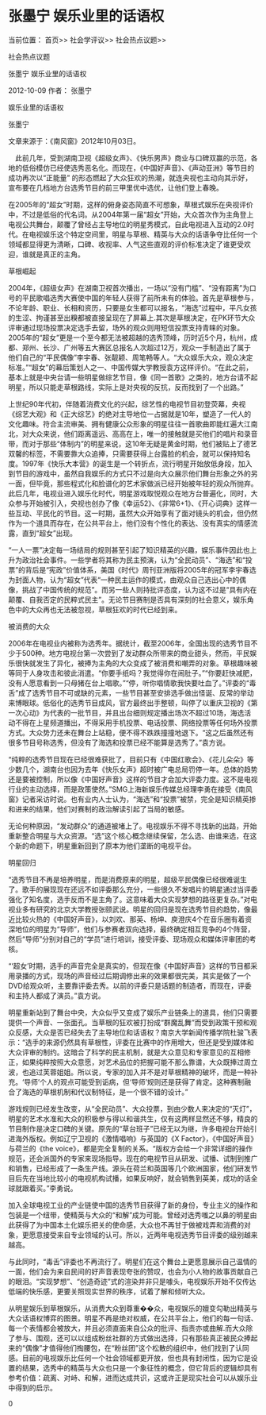 # 张墨宁 娱乐业里的话语权

当前位置： 首页>> 社会学评议>> 社会热点议题>>

社会热点议题

张墨宁 娱乐业里的话语权

2012-10-09 作者： 张墨宁

娱乐业里的话语权

张墨宁

文章来源于：《南风窗》2012年10月03日。

  　此前几年，受到湖南卫视《超级女声》、《快乐男声》商业与口碑双赢的示范，各地的低俗模仿已经使选秀恶名化。而现在，《中国好声音》、《声动亚洲》等节目的成功再次以“正能量” 的形态燃起了大众狂欢的热潮，就连央视也主动向其示好，宣布要在几档地方台选秀节目的前三甲里优中选优，让他们登上春晚。

在2005年的“超女”时期，这样的俯身姿态简直不可想象，草根式娱乐在央视评价中，不过是低俗的代名词。从2004年第一届“超女”开始，大众首次作为主角登上电视公共舞台，颠覆了曾经占主导地位的明星秀模式，自此电视进入互动的2.0时代。在电视娱乐这个特定空间里，明星与草根、精英与大众的话语争夺比任何一个领域都显得更为清晰，口碑、收视率、人气这些直观的评价标准决定了谁更受欢迎，谁就是真正的主角。

草根崛起

2004年，《超级女声》在湖南卫视首次播出，一场以“没有门槛”、“没有距离”为口号的平民歌唱选秀大赛使中国的年轻人获得了前所未有的体验。首先是草根参与，不论年龄、职业、长相和资历，只要是女生都可以报名，“海选”过程中，平凡女孩的生涩、拘谨甚至出糗都被直接呈现在了屏幕上.其次是草根决定，在PK环节大众评审通过现场投票决定选手去留，场外的观众则用短信投票支持青睐的对象。2005年的“超女”更是一个至今都无法被超越的选秀顶峰，历时近5个月，杭州，成都、郑州、长沙、广州等五大赛区总报名人次超过12万，观众一手制造出了属于他们自己的“平民偶像”李宇春、张靓颖、周笔畅等人。“大众娱乐大众，观众决定标准。”“超女”的幕后策划人之一、中国传媒大学教授袁方这样评价。“在此之前，基本上就是中央台请一些明星做综艺节目，像《同一首歌》之类的，地方台请不起明星，所以只能走草根路线，实际上是对央视的反抗，反而找到了一个出路。”

上世纪90年代初，伴随着消费文化的兴起，综艺性的电视节目初登荧幕，央视《综艺大观》和《正大综艺》的绝对主导地位一占据就是10年，塑造了一代人的文化趣味。符合主流审美、拥有健康公众形象的明星往往一首歌曲即能红遍大江南北，对大众来说，他们距离遥远、高高在上，唯一的接触就是买他们的唱片和录音带，而对于那些“体制内”的明星来说，这10年无疑是黄金时期，他们被贴上了德艺双馨的标签，不需要靠大众追捧，只需要获得上台露脸的机会，就可以保持知名度。1997年《快乐大本营》的诞生是一个转折点，流行明星开始放低身段，加入到节目的游戏中，虽然自我娱乐的方式只不过是向大众展示他们舞台形象之外的另一面，但毕竟，那些程式化和脸谱化的艺术家做派已经开始被年轻的观众所抛弃。此后几年，电视业进入娱乐化时代，明星游戏取悦观众在地方台普遍化，同时，大众参与开始被引入，央视也创办了像《幸运52》、《非常6+1》、《开心词典》这样一些互动、平民化的节目。这一时期，虽然大众开始享有了面对镜头的机会，但仍然作为一个道具而存在，在公共平台上，他们没有个性化的表达、没有真实的情感流露，直到“超女”出现。

“一人一票”决定每一场结局的规则甚至引起了知识精英的兴趣，娱乐事件因此也上升为政治社会事件。一些学者将其称为民主预演，认为“全民动员”、“海选”和“投票”的背后是“宪政”价值体系，美国《时代》周刊亚洲版将2005年的冠军李宇春选为封面人物，认为“超女”代表“一种民主运作的模式，由观众自己选出心中的偶像，挑战了中国传统的规范”。而另一些人则持批评态度，认为这不过是“具有内在颠覆、自我否定的民粹式民主”。无论节目赛制是否具有深刻的社会意义，娱乐角色中的大众再也无法被忽视，草根狂欢的时代已经到来。

被消费的大众

2006年在电视业内被称为选秀年。据统计，截至2006年，全国出现的选秀节目不少于500种。地方电视台第一次尝到了发动群众所带来的商业甜头，然而，平民娱乐很快就发生了异化，被捧为主角的大众变成了被消费和嘲弄的对象。草根趣味被等同于人身攻击和彼此消遣。“你要手纸吗？我觉得你在闹肚子。”“你要赶快减肥，没有人愿意看到一只母猪在台上唱歌。”“停，听你唱情歌我快要吐血了。”评委的“毒舌”成了选秀节目不可或缺的元素，一些节目甚至安排选手做出怪诞、反常的举动来博眼球。低俗化的选秀节目成风，官方最终出手整顿，叫停了以重庆卫视的《第一次心动》为代表的一批节目，并且出台细则规定播出场次不超过10场，海选活动不得在上星频道播出，不得采用手机投票、电话投票、网络投票等任何场外投票方式。大众势力还未在舞台上站稳，便不得不跌跌撞撞地退下。“这之后虽然还有很多节目号称选秀，但没有了海选和投票已经不能算是选秀了。”袁方说。

“纯粹的选秀节目现在已经很难获批了，目前只有《中国红歌会》、《花儿朵朵》等少数几个，湖南台也因为去年《快乐女声》超时被广电总局罚停一年。总体的趋势还是要被控制，所以像《中国好声音》这样的节目才会加大评委力度。这不是电视行业的主动选择，而是政策使然。”SMG上海新娱乐传媒总经理李勇在接受《南风窗》记者采访时说。也有业内人士认为，“海选”和“投票”被禁，完全是知识精英掺和进来的结果，他们对赛制的政治解读引起了当局的敏感。

无论何种原因，“发动群众”的通道被堵上了。电视娱乐不得不寻找新的出路，开始重新整合明星与大众资源。“选”这个核心概念继续保留，怎么选、由谁来选，在这个新的命题下，明星重新回到了原本为他们垄断的电视平台。

明星回归

“选秀节目不再是培养明星，而是消费原来的明星，超级平民偶像已经很难诞生了。歌手的展现现在还远不如评委那么充分，一些很久不发唱片的明星通过当评委强化了知名度，选手反而不是主角了。这意味着大众实现梦想的路径更复杂。”对电视业多有研究的北京大学教授张颐武说。明星的回归是现在选秀节目的趋势，像最近比较火热的《中国好声音》，以刘欢、那英、杨坤、庾澄庆4个在音乐圈有着资深地位的明星为“导师”，他们与参赛者双向选择，最终确定相互竞争的4个阵营，然后“导师”分别对自己的“学员”进行培训，接受评委、现场观众和媒体评审团的考核。

“‘超女’时期，选手的声音完全是真实的，但现在像《中国好声音》这样的节目都采用录播的方式，现场的声音经过后期调修出来的效果都很完美，其实是做了一个DVD给观众听，主要靠评委去秀。以前的评委只是话题的制造者，而现在，评委和主持人都成了演员。”袁方说。

明星重新站到了舞台中央，大众似乎又变成了娱乐产业链条上的道具，他们只需要提供一个声音、一张面孔。当草根的狂欢被打扮成“群魔乱舞”而受到政策干预和观众反感，大众是否已经失去了主导地位和话语权？南京大学新闻传播学院杜骏飞表示：“选手的来源仍然具有草根性，评委在比赛中的作用增大，但还是受到媒体和大众评审的制约。这暗合了科学的民主机制，就是大众意见和专家意见的互相修正，如果纯粹按照大众意愿，对艺术品位的把握可能不那么靠谱，大众既捧过周立波，也追过芙蓉姐姐。所以说，专家的加入并不是对草根精神的破坏，而是一种补充。‘导师’个人的观点可能受到诟病，但‘导师’规则还是获得了肯定。这种赛制融合了海选的草根机制和代议制特征，是一个很不错的设计。”

游戏规则已经发生改变，从“全民动员”、大众投票，到由少数人来决定的“灭灯”，明星的艺术水准和大众的积极参与得以和谐共生，仅有这两样显然还不够，精良的节目制作是决定口碑的关键。原先的“草台班子”已经无以为继，许多电视台开始引进海外版权。例如辽宁卫视的《激情唱响》与英国的《X Factor》，《中国好声音》与荷兰的《the voice》，都是完全复制的关系。“版权方会给一个非常详细的操作规范，还会派国外的专家来现场指导。现在的电视节目从研发、试播、试制到推广和销售，已经形成了一条生产线。源头在荷兰和英国等几个欧洲国家，他们研发节目后先在当地比较小的电视机构试播，如果反响好，就会销售到英美，成功的话全球就跟着买。”李勇说。

加入全球电视工业的产业链使中国的选秀节目获得了新的身份，专业主义的操作和包装是一个纽带，使精英与大众的“和解”成为可能。曾经对选秀嗤之以鼻的明星由此获得了为中国本土化娱乐把关的使命感，大众也不再甘于做被戏弄和消费的对象，更愿意接受来自专业领域的认可。所以，近两年电视选秀节目评委的级别越来越高。

与此同时，“毒舌”评委也不再流行了。明星们在这个舞台上更愿意展示自己温情的一面，他们会为来自民间的好声音表现夸张的赞叹，也会为小人物的故事贡献自己的眼泪。“实现梦想”、“创造奇迹”式的渲染并非只是噱头，电视娱乐开始不仅传达低端的快乐感，更要关照现实世界的秩序，试着了解和倾听大众。

从明星娱乐到草根娱乐，从消费大众到尊重��众，电视娱乐的嬗变勾勒出精英与大众话语权博弈的图景。明星不再是绝对权威，在公共平台上，他们的每一句话、每一个表情都会被放大，并且必须直面来自公众的批评、指责亦或曲解.而大众除了参与、围观，还可以以组成粉丝社群的方式做出选择，只有那些真正被民众捧起来的“偶像”才值得他们掏腰包，在“粉丝团”这个松散的组织中，他们找到了认同感。目前的电视娱乐比任何一个社会领域都更开放，但也具有封闭性，因为它是设置的结果，选秀中的精英与大众也只是一个象征性的概念，但它背后的逻辑却具有参考价值：疏离、对峙、和解，进而达成共识，这或许正是现实社会可以从娱乐业中得到的启示。

  0